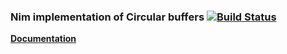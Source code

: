 ### Nim implementation of Circular buffers [![Build Status](https://travis-ci.org/megawac/RingBuffer.nim.svg)](https://travis-ci.org/megawac/RingBuffer.nim)


[**Documentation**](http://rawgit.com/megawac/RingBuffer.nim/master/docs/RingBuffer.html)